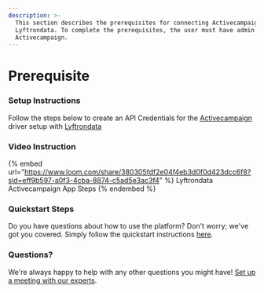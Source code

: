 ```yaml
---
description: >-
  This section describes the prerequisites for connecting Activecampaign to
  Lyftrondata. To complete the prerequisites, the user must have admin access to
  Activecampaign.
---
```


# Prerequisite

<mark style="color:blue;"></mark>

### Setup Instructions

Follow the steps below to create an API Credentials for the [Activecampaign](https://www.lyftrondata.com/integration/marketing-analytics/active-campaign/) driver setup with [Lyftrondata](https://www.lyftrondata.com)

### Video Instruction

{% embed url="https://www.loom.com/share/380305fdf2e04f4eb3d0f0d423dcc6f8?sid=eff9b597-a0f3-4cba-8874-c5ad5e3ac3f4" %}
Lyftrondata Activecampaign App Steps
{% endembed %}

### Quickstart Steps

Do you have questions about how to use the platform? Don't worry; we've got you covered. Simply follow the quickstart instructions [here](README.md).

### Questions? <a href="#questions" id="questions"></a>

We're always happy to help with any other questions you might have! [Set up a meeting with our experts](https://www.lyftrondata.com/book-a-meeting/).

